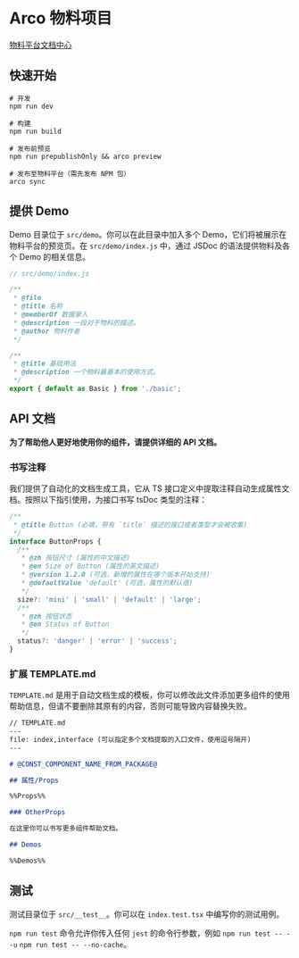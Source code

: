 # Arco 物料项目

[物料平台文档中心](https://arco.design/docs/material/guide)

## 快速开始

```
# 开发
npm run dev

# 构建
npm run build

# 发布前预览
npm run prepublishOnly && arco preview

# 发布至物料平台（需先发布 NPM 包）
arco sync
```

## 提供 Demo

Demo 目录位于 `src/demo`。你可以在此目录中加入多个 Demo，它们将被展示在物料平台的预览页。在 `src/demo/index.js` 中，通过 JSDoc 的语法提供物料及各个 Demo 的相关信息。

```javascript
// src/demo/index.js

/**
 * @file
 * @title 名称
 * @memberOf 数据录入
 * @description 一段对于物料的描述。
 * @author 物料作者
 */

/**
 * @title 基础用法
 * @description 一个物料最基本的使用方式。
 */
export { default as Basic } from './basic';
```

## API 文档

**为了帮助他人更好地使用你的组件，请提供详细的 API 文档。**

### 书写注释

我们提供了自动化的文档生成工具，它从 TS 接口定义中提取注释自动生成属性文档。按照以下指引使用，为接口书写 tsDoc 类型的注释：

```typescript
/**
 * @title Button (必填，带有 `title` 描述的接口或者类型才会被收集)
 */
interface ButtonProps {
  /**
   * @zh 按钮尺寸 (属性的中文描述)
   * @en Size of Button (属性的英文描述)
   * @version 1.2.0 (可选，新增的属性在哪个版本开始支持)
   * @defaultValue 'default' (可选，属性的默认值)
   */
  size?: 'mini' | 'small' | 'default' | 'large';
  /**
   * @zh 按钮状态
   * @en Status of Button
   */
  status?: 'danger' | 'error' | 'success';
}
```

### 扩展 TEMPLATE.md

`TEMPLATE.md` 是用于自动文档生成的模板，你可以修改此文件添加更多组件的使用帮助信息，但请不要删除其原有的内容，否则可能导致内容替换失败。

```markdown
// TEMPLATE.md
---
file: index,interface (可以指定多个文档提取的入口文件，使用逗号隔开)
---

# @CONST_COMPONENT_NAME_FROM_PACKAGE@

## 属性/Props

%%Props%%

### OtherProps

在这里你可以书写更多组件帮助文档。

## Demos

%%Demos%%
```

## 测试

测试目录位于 `src/__test__`。你可以在 `index.test.tsx` 中编写你的测试用例。

`npm run test` 命令允许你传入任何 `jest` 的命令行参数，例如 `npm run test -- --u` `npm run test -- --no-cache`。
